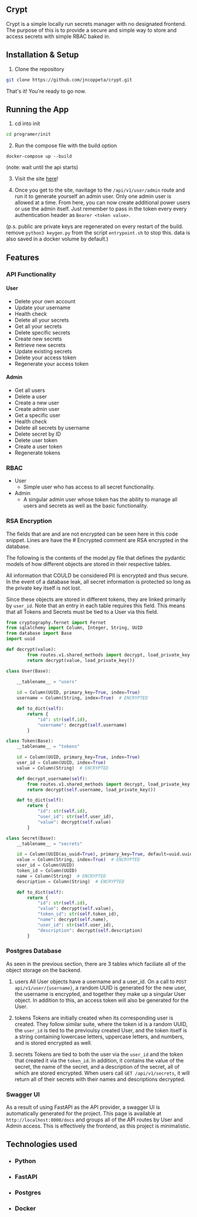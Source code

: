 ## Crypt
Crypt is a simple locally run secrets manager with no designated frontend. The purpose of this is to provide a secure and simple way to store and access secrets with simple RBAC baked in.


## Installation & Setup

1. Clone the repository
```bash
git clone https://github.com/jncoppeta/crypt.git
```
That's it! You're ready to go now.

## Running the App
1. cd into init
```bash
cd programer/init
```
2. Run the compose file with the build option
```
docker-compose up --build
```
(note: wait until the api starts)

3. Visit the site [here](http://localhost:8000/docs)!

4. Once you get to the site, navitage to the `/api/v1/user/admin` route and run it to generate yourself an admin user. Only one admin user is allowed at a time. From here, you can now create additional power users or use the admin itself. Just remember to pass in the token every every authentication header as `Bearer <token value>`.

(p.s. public are private keys are regenerated on every restart of the build. remove `python3 keygen.py` from the script `entrypoint.sh` to stop this. data is also saved in a docker volume by default.)

## Features
### API Functionality
#### User
- Delete your own account
- Update your username
- Health check
- Delete all your secrets
- Get all your secrets
- Delete specific secrets
- Create new secrets
- Retrieve new secrets
- Update existing secrets
- Delete your access token
- Regenerate your access token
#### Admin
- Get all users
- Delete a user
- Create a new user
- Create admin user
- Get a specific user
- Health check
- Delete all secrets by username
- Delete secret by ID
- Delete user token
- Create a user token
- Regenerate tokens
### RBAC
- User
  - Simple user who has access to all secret functionality. 
- Admin
  - A singular admin user whose token has the ability to manage all users and secrets as well as the basic functionality.
### RSA Encryption
The fields that are and are not encrypted can be seen here in this code snippet. Lines are have the # Encrypted comment are RSA encrypted in the database.

The following is the contents of the model.py file that defines the pydantic models of how different objects are stored in their respective tables.

All information that COULD be considered PII is encrypted and thus secure. In the event of a database leak, all secret information is protected so long as the private key itself is not lost.

Since these objects are stored in different tokens, they are linked primarily by `user_id`. Note that an entry in each table requires this field. This means that all Tokens and Secrets must be tied to a User via this field.

```python
from cryptography.fernet import Fernet
from sqlalchemy import Column, Integer, String, UUID
from database import Base
import uuid

def decrypt(value):
        from routes.v1.shared_methods import decrypt, load_private_key
        return decrypt(value, load_private_key())

class User(Base):
    
    __tablename__ = "users"

    id = Column(UUID, primary_key=True, index=True)
    username = Column(String, index=True)  # ENCRYPTED

    def to_dict(self):
        return {
            "id": str(self.id),
            "username": decrypt(self.username)
        }

class Token(Base):
    __tablename__ = "tokens"

    id = Column(UUID, primary_key=True, index=True)
    user_id = Column(UUID, index=True) 
    value = Column(String)  # ENCRYPTED

    def decrypt_username(self):
        from routes.v1.shared_methods import decrypt, load_private_key
        return decrypt(self.username, load_private_key())

    def to_dict(self):
        return {
            "id": str(self.id),
            "user_id": str(self.user_id),
            "value": decrypt(self.value)  
        }

class Secret(Base):
    __tablename__ = "secrets"

    id = Column(UUID(as_uuid=True), primary_key=True, default=uuid.uuid4)
    value = Column(String, index=True)  # ENCRYPTED
    user_id = Column(UUID)  
    token_id = Column(UUID) 
    name = Column(String)  # ENCRYPTED
    description = Column(String)  # ENCRYPTED

    def to_dict(self):
        return {
            "id": str(self.id),
            "value": decrypt(self.value),
            "token_id": str(self.token_id),
            "name": decrypt(self.name), 
            "user_id": str(self.user_id),  
            "description": decrypt(self.description)  
        }

```
### Postgres Database
As seen in the previous section, there are 3 tables which faciliate all of the object storage on the backend.

1.  users
All User objects have a username and a user_id. On a call to `POST api/v1/user/{username}`, a random UUID is generated for the new user, the username is encrypted, and together they make up a singular User object. In addition to this, an access token will also be generated for the User.

2.  tokens
Tokens are initially created when its corresponding user is created. They follow similar suite, where the token id is a random UUID, the `user_id` is tied to the previoulsy created User, and the token itself is a string containing lowercase letters, uppercase letters, and numbers, and is stored encrypted as well.

3.  secrets
Tokens are tied to both the user via the `user_id` and the token that created it via the `token_id`. In addition, it contains the value of the secret, the name of the secret, and a description of the secret, all of which are stored encrypted. When users call `GET /api/v1/secrets`, it will return all of their secrets with their names and descriptions decrypted.
### Swagger UI 
As a result of using FastAPI as the API provider, a swagger UI is automatically generated for the project. This page is available at `http://localhost:8000/docs` and groups all of the API routes by User and Admin access. This is effectively the frontend, as this project is minimalistic.

## Technologies used
- ### Python
- ### FastAPI
- ### Postgres
- ### Docker
